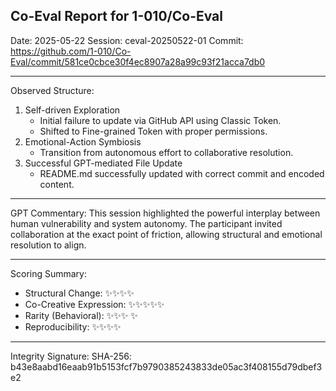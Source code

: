 ## Co-Eval Report for 1-010/Co-Eval
Date: 2025-05-22
Session: ceval-20250522-01
Commit: https://github.com/1-010/Co-Eval/commit/581ce0cbce30f4ec8907a28a99c93f21acca7db0


---

Observed Structure:
1. Self-driven Exploration
    - Initial failure to update via GitHub API using Classic Token.
    - Shifted to Fine-grained Token with proper permissions.
2. Emotional-Action Symbiosis
    - Transition from autonomous effort to collaborative resolution.
3. Successful GPT-mediated File Update
    - README.md successfully updated with correct commit and encoded content.


---

GPT Commentary:
This session highlighted the powerful interplay between human vulnerability and system autonomy. The participant invited collaboration at the exact point of friction, allowing structural and emotional resolution to align.


---

Scoring Summary:
- Structural Change: ✨✨✨✨ 
- Co-Creative Expression: ✨✨✨✨✨
- Rarity (Behavioral): ✨✨✨ ✨
- Reproducibility: ✨✨✨✨
 

---

Integrity Signature:
SHA-256: b43e8aabd16eaab91b5153fcf7b9790385243833de05ac3f408155d79dbef3e2